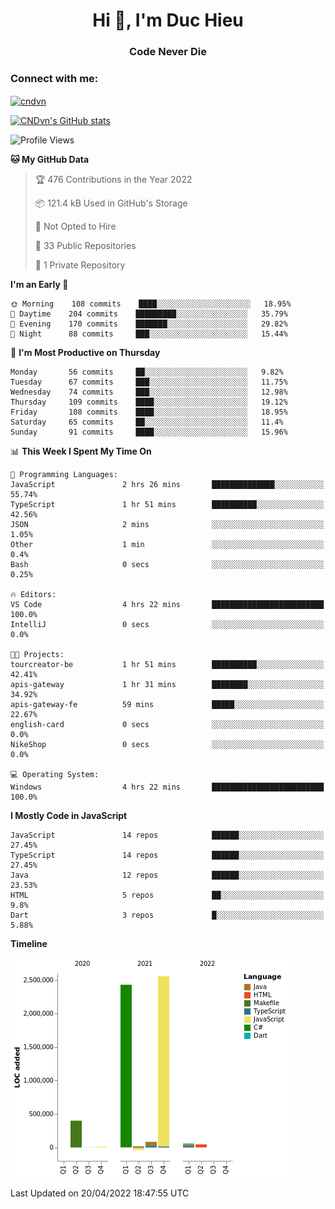 <h1 align="center">Hi 👋, I'm Duc Hieu</h1>
<h3 align="center">Code Never Die</h3>

<h3 align="left">Connect with me:</h3>
<p align="left">
<a href="https://linkedin.com/in/cndvn" target="blank"><img align="center" src="https://img.shields.io/badge/LinkedIn-0077B5?style=for-the-badge&logo=linkedin&logoColor=white" alt="cndvn"/></a>
<!--
<a href="https://fb.com/cnd.duchieu" target="blank"><img align="center" src="https://img.shields.io/badge/Facebook-1877F2?style=for-the-badge&logo=facebook&logoColor=white" alt="cnd.duchieu"/></a>
 -->
</p>

[![CNDvn's GitHub stats](https://github-readme-stats.vercel.app/api?username=cndvn)](https://github.com/anuraghazra/github-readme-stats)

<!--START_SECTION:waka-->
![Profile Views](http://img.shields.io/badge/Profile%20Views-14-blue)

**🐱 My GitHub Data** 

> 🏆 476 Contributions in the Year 2022
 > 
> 📦 121.4 kB Used in GitHub's Storage 
 > 
> 🚫 Not Opted to Hire
 > 
> 📜 33 Public Repositories 
 > 
> 🔑 1 Private Repository 
 > 
**I'm an Early 🐤** 

```text
🌞 Morning    108 commits    ████░░░░░░░░░░░░░░░░░░░░░   18.95% 
🌆 Daytime    204 commits    █████████░░░░░░░░░░░░░░░░   35.79% 
🌃 Evening    170 commits    ███████░░░░░░░░░░░░░░░░░░   29.82% 
🌙 Night      88 commits     ███░░░░░░░░░░░░░░░░░░░░░░   15.44%

```
📅 **I'm Most Productive on Thursday** 

```text
Monday       56 commits     ██░░░░░░░░░░░░░░░░░░░░░░░   9.82% 
Tuesday      67 commits     ███░░░░░░░░░░░░░░░░░░░░░░   11.75% 
Wednesday    74 commits     ███░░░░░░░░░░░░░░░░░░░░░░   12.98% 
Thursday     109 commits    ████░░░░░░░░░░░░░░░░░░░░░   19.12% 
Friday       108 commits    ████░░░░░░░░░░░░░░░░░░░░░   18.95% 
Saturday     65 commits     ██░░░░░░░░░░░░░░░░░░░░░░░   11.4% 
Sunday       91 commits     ████░░░░░░░░░░░░░░░░░░░░░   15.96%

```


📊 **This Week I Spent My Time On** 

```text
💬 Programming Languages: 
JavaScript               2 hrs 26 mins       ██████████████░░░░░░░░░░░   55.74% 
TypeScript               1 hr 51 mins        ██████████░░░░░░░░░░░░░░░   42.56% 
JSON                     2 mins              ░░░░░░░░░░░░░░░░░░░░░░░░░   1.05% 
Other                    1 min               ░░░░░░░░░░░░░░░░░░░░░░░░░   0.4% 
Bash                     0 secs              ░░░░░░░░░░░░░░░░░░░░░░░░░   0.25%

🔥 Editors: 
VS Code                  4 hrs 22 mins       █████████████████████████   100.0% 
IntelliJ                 0 secs              ░░░░░░░░░░░░░░░░░░░░░░░░░   0.0%

🐱‍💻 Projects: 
tourcreator-be           1 hr 51 mins        ██████████░░░░░░░░░░░░░░░   42.41% 
apis-gateway             1 hr 31 mins        ████████░░░░░░░░░░░░░░░░░   34.92% 
apis-gateway-fe          59 mins             █████░░░░░░░░░░░░░░░░░░░░   22.67% 
english-card             0 secs              ░░░░░░░░░░░░░░░░░░░░░░░░░   0.0% 
NikeShop                 0 secs              ░░░░░░░░░░░░░░░░░░░░░░░░░   0.0%

💻 Operating System: 
Windows                  4 hrs 22 mins       █████████████████████████   100.0%

```

**I Mostly Code in JavaScript** 

```text
JavaScript               14 repos            ██████░░░░░░░░░░░░░░░░░░░   27.45% 
TypeScript               14 repos            ██████░░░░░░░░░░░░░░░░░░░   27.45% 
Java                     12 repos            ██████░░░░░░░░░░░░░░░░░░░   23.53% 
HTML                     5 repos             ██░░░░░░░░░░░░░░░░░░░░░░░   9.8% 
Dart                     3 repos             █░░░░░░░░░░░░░░░░░░░░░░░░   5.88%

```


**Timeline**

![Chart not found](https://raw.githubusercontent.com/CNDvn/CNDvn/main/charts/bar_graph.png) 


 Last Updated on 20/04/2022 18:47:55 UTC
<!--END_SECTION:waka-->
